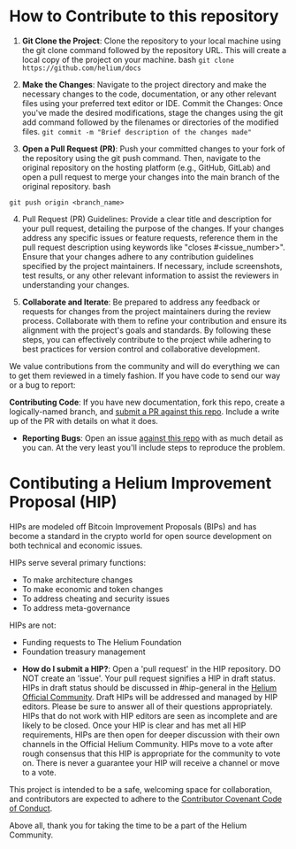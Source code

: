 # How to Contribute to this repository

1. **Git Clone the Project**: Clone the repository to your local machine using the git clone command
followed by the repository URL. This will create a local copy of the project on your machine. bash
```git clone https://github.com/helium/docs```

2. **Make the Changes**: Navigate to the project directory and make
the necessary changes to the code, documentation, or any other relevant files using your preferred
text editor or IDE. Commit the Changes: Once you've made the desired modifications, stage the
changes using the git add command followed by the filenames or directories of the modified files.
```git commit -m "Brief description of the changes made"```

3. **Open a Pull Request (PR)**: Push your committed changes to your fork of the repository using the git push command.
Then, navigate to the original repository on the hosting platform (e.g., GitHub, GitLab) and open a
pull request to merge your changes into the main branch of the original repository. bash

```git push origin <branch_name>```


4. Pull Request (PR) Guidelines: Provide a clear title and description for your pull request, detailing
the purpose of the changes. If your changes address any specific issues or feature requests,
reference them in the pull request description using keywords like "closes #<issue_number>". Ensure
that your changes adhere to any contribution guidelines specified by the project maintainers. If
necessary, include screenshots, test results, or any other relevant information to assist the
reviewers in understanding your changes. 

5. **Collaborate and Iterate**: Be prepared to address any
feedback or requests for changes from the project maintainers during the review process. Collaborate
with them to refine your contribution and ensure its alignment with the project's goals and
standards. By following these steps, you can effectively contribute to the project while adhering to
best practices for version control and collaborative development.

We value contributions from the community and will do everything we can to get them reviewed in a
timely fashion. If you have code to send our way or a bug to report:

**Contributing Code**: If you have new documentation, fork this repo, create a logically-named
  branch, and [submit a PR against this repo](https://github.com/helium/docs). Include a write up of
  the PR with details on what it does.

- **Reporting Bugs**: Open an issue [against this repo](https://github.com/helium/docs/issues) with
  as much detail as you can. At the very least you'll include steps to reproduce the problem.

# Contibuting a Helium Improvement Proposal (HIP)

HIPs are modeled off Bitcoin Improvement Proposals (BIPs) and has become a standard in the crypto
world for open source development on both technical and economic issues.

HIPs serve several primary functions:

- To make architecture changes
- To make economic and token changes
- To address cheating and security issues
- To address meta-governance

HIPs are not:

- Funding requests to The Helium Foundation
- Foundation treasury management

* **How do I submit a HIP?**: Open a 'pull request' in the HIP repository. DO NOT create an 'issue'.
  Your pull request signifies a HIP in draft status. HIPs in draft status should be discussed in
  #hip-general in the [Helium Official Community](https://discord.gg/uTauMaJ2We). Draft HIPs will be
  addressed and managed by HIP editors. Please be sure to answer all of their questions
  appropriately. HIPs that do not work with HIP editors are seen as incomplete and are likely to be
  closed. Once your HIP is clear and has met all HIP requirements, HIPs are then open for deeper
  discussion with their own channels in the Official Helium Community. HIPs move to a vote after
  rough consensus that this HIP is appropriate for the community to vote on. There is never a
  guarantee your HIP will receive a channel or move to a vote.

This project is intended to be a safe, welcoming space for collaboration, and contributors are
expected to adhere to the [Contributor Covenant Code of Conduct](http://contributor-covenant.org/).

Above all, thank you for taking the time to be a part of the Helium Community.
